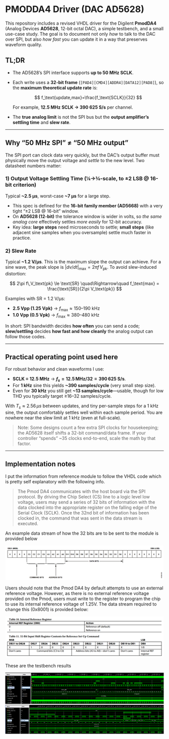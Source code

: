 # PMODDA4 Driver (DAC AD5628)

This repository includes a revised VHDL driver for the Digilent **PmodDA4** (Analog Devices **AD5628**, 12-bit octal DAC), a simple testbench, and a small use-case study. The goal is to document not only *how* to talk to the DAC over SPI, but also *how fast* you can update it in a way that preserves waveform quality.

## TL;DR

* The AD5628’s SPI interface supports **up to 50 MHz SCLK**.
* Each write uses a **32-bit frame** (`[PAD4][CMD4][ADDR4][DATA12][PAD8]`), so the **maximum theoretical update rate** is:

  $$
  f_\text{update,max}=\frac{f_\text{SCLK}}{32}
  $$

  For example, **12.5 MHz SCLK → 390 625 S/s** per channel.
* The **true analog limit** is not the SPI bus but the **output amplifier’s settling time** and **slew rate**.

---

## Why “50 MHz SPI” ≠ “50 MHz output”

The SPI port can clock data very quickly, but the DAC’s output buffer must physically move the output voltage and *settle* to the new level. Two datasheet numbers matter:

### 1) Output Voltage Settling Time (¼→¾-scale, to ±2 LSB @ 16-bit criterion)

Typical **~2.5 µs**, worst-case **~7 µs** for a large step.

* This spec is defined for the **16-bit family member (AD5668)** with a very tight “±2 LSB @ 16-bit” window.
* On **AD5628 (12-bit)** the tolerance window is wider in volts, so *the same analog core* effectively settles *more easily* for 12-bit accuracy.
* Key idea: **large steps** need microseconds to settle; **small steps** (like adjacent sine samples when you oversample) settle much faster in practice.

### 2) Slew Rate

Typical **~1.2 V/µs**. This is the maximum slope the output can achieve.
For a sine wave, the peak slope is $\lvert dv/dt\rvert_\text{max} = 2\pi f\,V_\text{pk}$.
To avoid slew-induced distortion:

$$
2\pi f\,V_\text{pk} \le \text{SR}
\quad\Rightarrow\quad
f_\text{max} = \frac{\text{SR}}{2\pi V_\text{pk}}
$$

Examples with SR = 1.2 V/µs:

* **2.5 Vpp (1.25 Vpk)** → $f_\text{max} \approx 150\text{–}190\ \text{kHz}$
* **1.0 Vpp (0.5 Vpk)** → $f_\text{max} \approx 380\text{–}480\ \text{kHz}$

In short: SPI bandwidth decides **how often** you can send a code; **slew/settling** decides **how fast and how cleanly** the analog output can follow those codes.

---

## Practical operating point used here

For robust behavior and clean waveforms I use:

* **SCLK = 12.5 MHz** → **$f_s = 12.5\,\text{MHz}/32 = 390\,625\ \text{S/s}$**.
* For **1 kHz** sine this yields **~390 samples/cycle** (very small step size).
* Even for **30 kHz** you still get **~13 samples/cycle**—usable, though for low THD you typically target ≥16–32 samples/cycle.

With $T_s \approx 2.56\,\mu s$ between updates, and tiny per-sample steps for a 1 kHz sine, the output comfortably settles well within each sample period. You are nowhere near the slew limit at 1 kHz (even at full-scale).

> Note: Some designs count a few extra SPI clocks for housekeeping; the AD5628 itself shifts a 32-bit command/data frame. If your controller “spends” ~35 clocks end-to-end, scale the math by that factor.

---

## Implementation notes

I put the information from reference module to follow the VHDL code which is pretty self explanatory with the following info.

> The Pmod DA4 communicates with the host board via the SPI protocol. By driving the Chip Select (CS) line to a logic level low voltage, users may send a series of 32 bits of information with the data clocked into the appropriate register on the falling edge of the Serial Clock (SCLK). Once the 32nd bit of information has been clocked in, the command that was sent in the data stream is executed.

An example data stream of how the 32 bits are to be sent to the module is provided below 

![datastream](docs/pmodda4_datastream.png)

Users should note that the Pmod DA4 by default attempts to use an external reference voltage. However, as there is no external reference voltage provided on the Pmod, users must write to the register to program the chip to use its internal reference voltage of 1.25V. The data stream required to change this (0x8001) is provided below:

![internal](docs/pmodda4_internalreferencevoltage.png)

These are the testbench results

![testbench1](docs/waveform.png)
![testbench2](docs/waveform2.png)